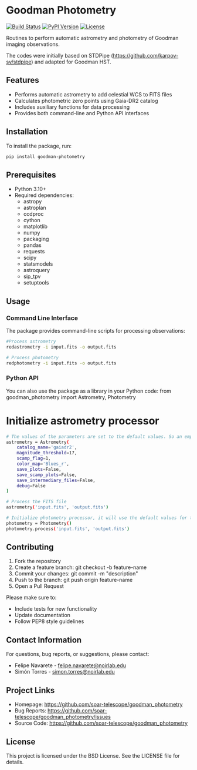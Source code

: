 # Goodman Photometry

[![Build Status](https://github.com/soar-telescope/goodman_photometry/actions/workflows/python-publish.yml/badge.svg)](https://github.com/soar-telescope/goodman_photometry/actions/workflows/python-publish.yml)
[![PyPI Version](https://img.shields.io/pypi/v/goodman-photometry.svg?style=flat)](https://pypi.org/project/goodman-photometry/)
[![License](https://img.shields.io/pypi/l/goodman-photometry.svg)](https://pypi.org/project/goodman-photometry/)

Routines to perform automatic astrometry and photometry of Goodman imaging observations.

The codes were initially based on STDPipe (https://github.com/karpov-sv/stdpipe) and adapted for Goodman HST.

## Features
- Performs automatic astrometry to add celestial WCS to FITS files
- Calculates photometric zero points using Gaia-DR2 catalog
- Includes auxiliary functions for data processing
- Provides both command-line and Python API interfaces

## Installation
To install the package, run:
```bash
pip install goodman-photometry
```

## Prerequisites
- Python 3.10+
- Required dependencies:
  - astropy
  - astroplan
  - ccdproc
  - cython
  - matplotlib
  - numpy
  - packaging
  - pandas
  - requests
  - scipy
  - statsmodels
  - astroquery
  - sip_tpv
  - setuptools

## Usage

### Command Line Interface
The package provides command-line scripts for processing observations:
```bash
#Process astrometry
redastrometry -i input.fits -o output.fits

# Process photometry
redphotometry -i input.fits -o output.fits
```

### Python API
You can also use the package as a library in your Python code:
from goodman_photometry import Astrometry, Photometry

# Initialize astrometry processor

```bash
# The values of the parameters are set to the default values. So an empty call will work as well.
astrometry = Astrometry(
    catalog_name='gaiadr2',
    magnitude_threshold=17,
    scamp_flag=1,
    color_map='Blues_r',
    save_plots=False,
    save_scamp_plots=False,
    save_intermediary_files=False,
    debug=False
)

# Process the FITS file
astrometry('input.fits', 'output.fits')

# Initialize photometry processor, it will use the default values for the parameters.
photometry = Photometry()
photometry.process('input.fits', 'output.fits')
```

## Contributing
1. Fork the repository
2. Create a feature branch: git checkout -b feature-name
3. Commit your changes: git commit -m "description"
4. Push to the branch: git push origin feature-name
5. Open a Pull Request

Please make sure to:
- Include tests for new functionality
- Update documentation
- Follow PEP8 style guidelines

## Contact Information
For questions, bug reports, or suggestions, please contact:
- Felipe Navarete - felipe.navarete@noirlab.edu
- Simón Torres - simon.torres@noirlab.edu

## Project Links
- Homepage: https://github.com/soar-telescope/goodman_photometry
- Bug Reports: https://github.com/soar-telescope/goodman_photometry/issues
- Source Code: https://github.com/soar-telescope/goodman_photometry

## License
This project is licensed under the BSD License. See the LICENSE file for details.

